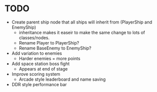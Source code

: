 # TODO

- Create parent ship node that all ships will  inherit from (PlayerShip and EnemyShip)
	- inheritance makes it easeir to make the same change to lots of classes/nodes.
	- Rename Player to PlayerShip?
	- Rename BaseEnemy to EnemyShip?
- Add variation to enemies
  - Harder enemies = more points
- Add space station boss fight
  - Appears at end of stage
- Improve scoring system
  - Arcade style leaderboard and name saving
- DDR style performance bar